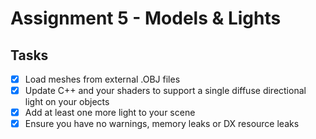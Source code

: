 # Assignment 5 - Models & Lights

## Tasks

- [x] Load meshes from external .OBJ files
- [x] Update C++ and your shaders to support a single diffuse directional light on your objects
- [x] Add at least one more light to your scene
- [x] Ensure you have no warnings, memory leaks or DX resource leaks

